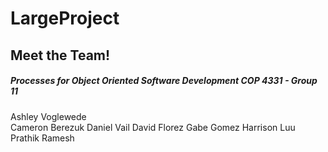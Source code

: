 # LargeProject

## Meet the Team! 
##### Processes for Object Oriented Software Development COP 4331 - Group 11   
Ashley Voglewede  
Cameron Berezuk
Daniel Vail 
David Florez
Gabe Gomez
Harrison Luu
Prathik Ramesh  
